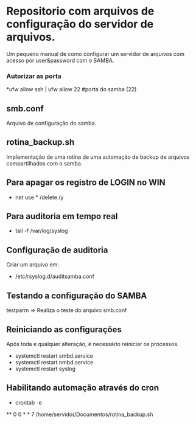 # Repositorio com arquivos de configuração do servidor de arquivos.

Um pequeno manual de como configurar um servidor de arquivos com acesso por user&password com o SAMBA.

### Autorizar as porta

*ufw allow ssh | ufw allow 22 #porta do samba (22)


## smb.conf

Arquivo de configuração do samba.

## rotina_backup.sh

Implementação de uma rotina de uma automação de backup de arquivos compartilhados com o samba.


## Para apagar os registro de LOGIN no WIN

* net use * /delete /y


## Para auditoria em tempo real

* tail -f /var/log/syslog

## Configuração de auditoria

Criar um arquivo em:
* /etc/rsyslog.d/auditsamba.conf

## Testando a configuração do SAMBA

testparm => Realiza o teste do arquivo smb.conf

## Reiniciando as configurações

Após toda e qualquer alteração, é necessário reiniciar os processos.

* systemctl restart smbd.service
* systemctl restart nmbd.service
* systemctl restart syslog

## Habilitando automação através do cron

* crontab -e

** 0 0 * * 7 /home/servidor/Documentos/rotina_backup.sh
